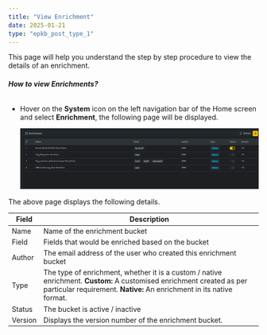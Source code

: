 ```yaml
---
title: "View Enrichment"
date: 2025-01-21
type: "epkb_post_type_1"
---
```


This page will help you understand the step by step procedure to view the details of an enrichment.

###### **How to view Enrichments?**

- Hover on the **System** icon on the left navigation bar of the Home screen and select **Enrichment**, the following page will be displayed.  
      
    ![](./images-View%20Enrichment/View%20Enrichment.webp)

The above page displays the following details.

| **Field** | **Description** |
| --- | --- |
| Name | Name of the enrichment bucket |
| Field | Fields that would be enriched based on the bucket |
| Author | The email address of the user who created this enrichment bucket |
| Type | The type of enrichment, whether it is a custom / native enrichment.   **Custom:** A customised enrichment created as per particular requirement.   **Native:** An enrichment in its native format. |
| Status | The bucket is active / inactive |
| Version | Displays the version number of the enrichment bucket. |
